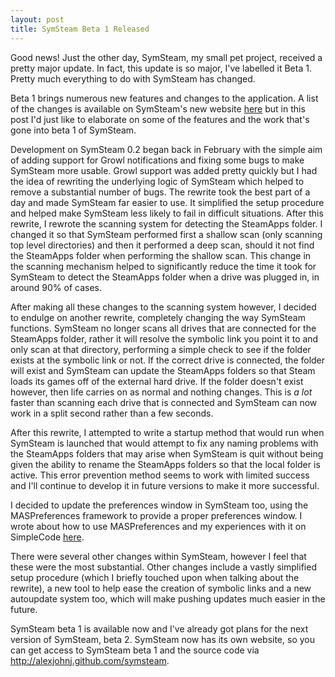 ```yaml
---
layout: post
title: SymSteam Beta 1 Released
---
```


Good news! Just the other day, SymSteam, my small pet project, received a pretty major update.  In fact, this update is so major, I've labelled it Beta 1. Pretty much everything to do with SymSteam has changed.

<!-- more -->

Beta 1 brings numerous new features and changes to the application. A list of the changes is available on SymSteam's new website [here](http://alexjohnj.github.com/symsteam/changelog.html) but in this post I'd just like to elaborate on some of the features and the work that's gone into beta 1 of SymSteam. 

Development on SymSteam 0.2 began back in February with the simple aim of adding support for Growl notifications and fixing some bugs to make SymSteam more usable. Growl support was added pretty quickly but I had the idea of rewriting the underlying logic of SymSteam which helped to remove a substantial number of bugs. The rewrite took the best part of a day and made SymSteam far easier to use. It simplified the setup procedure and helped make SymSteam less likely to fail in difficult situations. After this rewrite, I rewrote the scanning system for detecting the SteamApps folder. I changed it so that SymSteam performed first a shallow scan (only scanning top level directories) and then it performed a deep scan, should it not find the SteamApps folder when performing the shallow scan. This change in the scanning mechanism helped to significantly reduce the time it took for SymSteam to detect the SteamApps folder when a drive was plugged in, in around 90% of cases. 

After making all these changes to the scanning system however, I decided to endulge on another rewrite, completely changing the way SymSteam functions. SymSteam no longer scans all drives that are connected for the SteamApps folder, rather it will resolve the symbolic link you point it to and only scan at that directory, performing a simple check to see if the folder exists at the symbolic link or not. If the correct drive is connected, the folder will exist and SymSteam can update the SteamApps folders so that Steam loads its games off of the external hard drive. If the folder doesn't exist however, then life carries on as normal and nothing changes. This is *a lot* faster than scanning each drive that is connected and SymSteam can now work in a split second rather than a few seconds. 

After this rewrite, I attempted to write a startup method that would run when SymSteam is launched that would attempt to fix any naming problems with the SteamApps folders that may arise when SymSteam is quit without being given the ability to rename the SteamApps folders so that the local folder is active. This error prevention method seems to work with limited success and I'll continue to develop it in future versions to make it more successful. 

I decided to update the preferences window in SymSteam too, using the MASPreferences framework to provide a proper preferences window. I wrote about how to use MASPreferences and my experiences with it on SimpleCode [here](http://simplecode.me/2012/04/08/preferences-window-in-cocoa-maspreferences/). 

There were several other changes within SymSteam, however I feel that these were the most substantial. Other changes include a vastly simplified setup procedure (which I briefly touched upon when talking about the rewrite), a new tool to help ease the creation of symbolic links and a new autoupdate system too, which will make pushing updates much easier in the future. 

SymSteam beta 1 is available now and I've already got plans for the next version of SymSteam, beta 2. SymSteam now has its own website, so you can get access to SymSteam beta 1 and the source code via <http://alexjohnj.github.com/symsteam>. 